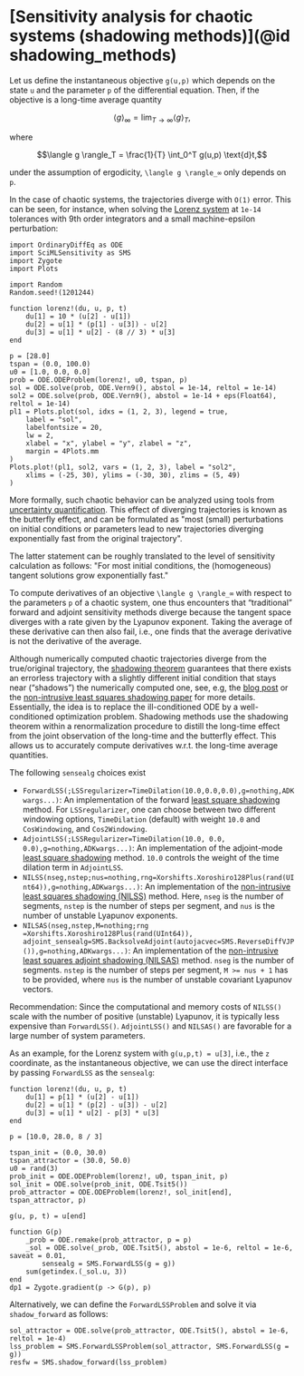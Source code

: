 # [Sensitivity analysis for chaotic systems (shadowing methods)](@id shadowing_methods)

Let us define the instantaneous objective ``g(u,p)`` which depends on the state `u`
and the parameter `p` of the differential equation. Then, if the objective is a
long-time average quantity

```math
\langle g \rangle_∞ = \lim_{T \rightarrow ∞} \langle g \rangle_T,
```

where

```math
\langle g \rangle_T = \frac{1}{T} \int_0^T g(u,p) \text{d}t,
```

under the assumption of ergodicity, ``\langle g \rangle_∞`` only depends on `p`.

In the case of chaotic systems, the trajectories diverge with ``O(1)`` error. This
can be seen, for instance, when solving the [Lorenz system](https://en.wikipedia.org/wiki/Lorenz_system) at
`1e-14` tolerances with 9th order integrators and a small machine-epsilon perturbation:

```@example chaosode
import OrdinaryDiffEq as ODE
import SciMLSensitivity as SMS
import Zygote
import Plots

import Random
Random.seed!(1201244)

function lorenz!(du, u, p, t)
    du[1] = 10 * (u[2] - u[1])
    du[2] = u[1] * (p[1] - u[3]) - u[2]
    du[3] = u[1] * u[2] - (8 // 3) * u[3]
end

p = [28.0]
tspan = (0.0, 100.0)
u0 = [1.0, 0.0, 0.0]
prob = ODE.ODEProblem(lorenz!, u0, tspan, p)
sol = ODE.solve(prob, ODE.Vern9(), abstol = 1e-14, reltol = 1e-14)
sol2 = ODE.solve(prob, ODE.Vern9(), abstol = 1e-14 + eps(Float64), reltol = 1e-14)
pl1 = Plots.plot(sol, idxs = (1, 2, 3), legend = true,
    label = "sol",
    labelfontsize = 20,
    lw = 2,
    xlabel = "x", ylabel = "y", zlabel = "z",
    margin = 4Plots.mm
)
Plots.plot!(pl1, sol2, vars = (1, 2, 3), label = "sol2",
    xlims = (-25, 30), ylims = (-30, 30), zlims = (5, 49)
)
```

More formally, such chaotic behavior can be analyzed using tools from
[uncertainty quantification](https://docs.sciml.ai/DiffEqCallbacks/stable/uncertainty_quantification/).
This effect of diverging trajectories is known as the butterfly effect, and can be
formulated as "most (small) perturbations on initial conditions or parameters lead
to new trajectories diverging exponentially fast from the original trajectory".

The latter statement can be roughly translated to the level of sensitivity calculation
as follows: "For most initial conditions, the (homogeneous) tangent solutions grow
exponentially fast."

To compute derivatives of an objective ``\langle g \rangle_∞`` with respect to the
parameters `p` of a chaotic system, one thus encounters that “traditional” forward
and adjoint sensitivity methods diverge because the tangent space diverges with a
rate given by the Lyapunov exponent. Taking the average of these derivative can then
also fail, i.e., one finds that the average derivative is not the derivative of
the average.

Although numerically computed chaotic trajectories diverge from the true/original
trajectory, the [shadowing theorem](http://mathworld.wolfram.com/ShadowingTheorem.html) guarantees that there exists an errorless trajectory
with a slightly different initial condition that stays near (“shadows”) the numerically
computed one, see, e.g, the [blog post](https://frankschae.github.io/post/shadowing/) or the [non-intrusive least squares shadowing paper](https://arxiv.org/abs/1611.00880) for more details.
Essentially, the idea is to replace the ill-conditioned ODE by a well-conditioned
optimization problem. Shadowing methods use the shadowing theorem within a renormalization
procedure to distill the long-time effect from the joint observation of the long-time
and the butterfly effect. This allows us to accurately compute derivatives w.r.t.
the long-time average quantities.

The following `sensealg` choices exist

  - `ForwardLSS(;LSSregularizer=TimeDilation(10.0,0.0,0.0),g=nothing,ADKwargs...)`:
    An implementation of the forward [least square shadowing](https://arxiv.org/abs/1204.0159) method.
    For `LSSregularizer`, one can choose between two different windowing options,
    `TimeDilation` (default) with weight `10.0` and `CosWindowing`, and `Cos2Windowing`.
  - `AdjointLSS(;LSSRegularizer=TimeDilation(10.0, 0.0, 0.0),g=nothing,ADKwargs...)`: An
    implementation of the adjoint-mode [least square shadowing](https://arxiv.org/abs/1204.0159)
    method. `10.0` controls the weight of the time dilation term in `AdjointLSS`.
  - `NILSS(nseg,nstep;nus=nothing,rng=Xorshifts.Xoroshiro128Plus(rand(UInt64)),g=nothing,ADKwargs...)`:
    An implementation of the [non-intrusive least squares shadowing (NILSS)](https://arxiv.org/abs/1611.00880)
    method. Here, `nseg` is the number of segments, `nstep` is the number of steps per
    segment, and `nus` is the number of unstable Lyapunov exponents.
  - `NILSAS(nseg,nstep,M=nothing;rng =Xorshifts.Xoroshiro128Plus(rand(UInt64)), adjoint_sensealg=SMS.BacksolveAdjoint(autojacvec=SMS.ReverseDiffVJP()),g=nothing,ADKwargs...)`:
    An implementation of the [non-intrusive least squares adjoint shadowing (NILSAS)](https://arxiv.org/abs/1801.08674)
    method. `nseg` is the number of segments. `nstep` is the number of steps per
    segment, `M >= nus + 1` has to be provided, where `nus` is the number of unstable
    covariant Lyapunov vectors.

Recommendation: Since the computational and memory costs of `NILSS()` scale with
the number of positive (unstable) Lyapunov, it is typically less expensive than
`ForwardLSS()`. `AdjointLSS()` and `NILSAS()` are favorable for a large number
of system parameters.

As an example, for the Lorenz system with `g(u,p,t) = u[3]`, i.e., the ``z`` coordinate,
as the instantaneous objective, we can use the direct interface by passing `ForwardLSS`
as the `sensealg`:

```@example chaosode
function lorenz!(du, u, p, t)
    du[1] = p[1] * (u[2] - u[1])
    du[2] = u[1] * (p[2] - u[3]) - u[2]
    du[3] = u[1] * u[2] - p[3] * u[3]
end

p = [10.0, 28.0, 8 / 3]

tspan_init = (0.0, 30.0)
tspan_attractor = (30.0, 50.0)
u0 = rand(3)
prob_init = ODE.ODEProblem(lorenz!, u0, tspan_init, p)
sol_init = ODE.solve(prob_init, ODE.Tsit5())
prob_attractor = ODE.ODEProblem(lorenz!, sol_init[end], tspan_attractor, p)

g(u, p, t) = u[end]

function G(p)
    _prob = ODE.remake(prob_attractor, p = p)
    _sol = ODE.solve(_prob, ODE.Tsit5(), abstol = 1e-6, reltol = 1e-6, saveat = 0.01,
        sensealg = SMS.ForwardLSS(g = g))
    sum(getindex.(_sol.u, 3))
end
dp1 = Zygote.gradient(p -> G(p), p)
```

Alternatively, we can define the `ForwardLSSProblem` and solve it
via `shadow_forward` as follows:

```@example chaosode
sol_attractor = ODE.solve(prob_attractor, ODE.Tsit5(), abstol = 1e-6, reltol = 1e-4)
lss_problem = SMS.ForwardLSSProblem(sol_attractor, SMS.ForwardLSS(g = g))
resfw = SMS.shadow_forward(lss_problem)
```
